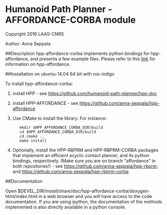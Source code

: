#  Humanoid Path Planner - AFFORDANCE-CORBA module

Copyright 2016 LAAS-CNRS

Author: Anna Seppala

##Description
hpp-affordance-corba implements python bindings for hpp-affordance, and presents a few example files.
Please refer to this [link](https://github.com/anna-seppala/hpp-affordance) for information on hpp-affordance.

##Installation on ubuntu-14.04 64 bit with ros-indigo

To install hpp-affordance-corba:

  1. install HPP
	- see https://github.com/humanoid-path-planner/hpp-doc

  2. install HPP-AFFORDANCE
	- see https://github.com/anna-seppala/hpp-affordance

  3. Use CMake to install the library. For instance:

			mkdir $HPP_AFFORDANCE_CORBA_DIR/build
			cd $HPP_AFFORDANCE_CORBA_DIR/build
			cd cmake ..	
			make install
	
  4. Optionally, install the HPP-RBPRM and HPP-RBPRM-CORBA packages that implement an efficient acyclic contact planner,
		 and its python bindings, respectively. (Make sure you are on branch "affordance" in both repositories!)
	- see https://github.com/anna-seppala/hpp-rbprm, and
		https://github.com/anna-seppala/hpp-rbprm-corba

##Documentation

  Open $DEVEL_DIR/install/share/doc/hpp-affordance-corba/doxygen-html/index.html in a web browser and you
  will have access to the code documentation. If you are using ipython, the documentation of the methods implemented
  is also directly available in a python console.

